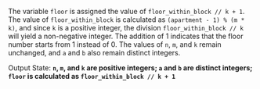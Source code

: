 The variable `floor` is assigned the value of `floor_within_block // k + 1`. The value of `floor_within_block` is calculated as `(apartment - 1) % (m * k)`, and since `k` is a positive integer, the division `floor_within_block // k` will yield a non-negative integer. The addition of 1 indicates that the floor number starts from 1 instead of 0. The values of `n`, `m`, and `k` remain unchanged, and `a` and `b` also remain distinct integers.

Output State: **`n`, `m`, and `k` are positive integers; `a` and `b` are distinct integers; `floor` is calculated as `floor_within_block // k + 1`**